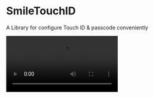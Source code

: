 # SmileTouchID
A Library for configure Touch ID &amp; passcode conveniently


![](https://raw.githubusercontent.com/liu044100/SmileTouchID/master/demo1.mov)
